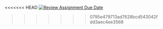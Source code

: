 <<<<<<< HEAD
[![Review Assignment Due Date](https://classroom.github.com/assets/deadline-readme-button-22041afd0340ce965d47ae6ef1cefeee28c7c493a6346c4f15d667ab976d596c.svg)](https://classroom.github.com/a/ezXejsYE)
>>>>>>> 0795e479713ad7628bcd543042fdd3aec4ee3568
